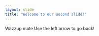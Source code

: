 ```yaml
---
layout: slide
title: "Welcome to our second slide!"
---
```

Wazzup mate
Use the left arrow to go back!
